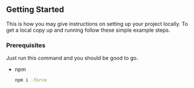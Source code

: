 <!-- GETTING STARTED -->
## Getting Started

This is how you may give instructions on setting up your project locally.
To get a local copy up and running follow these simple example steps.

### Prerequisites

Just run this command and you should be good to go.
* npm
  ```sh
  npm i -force
  ```

